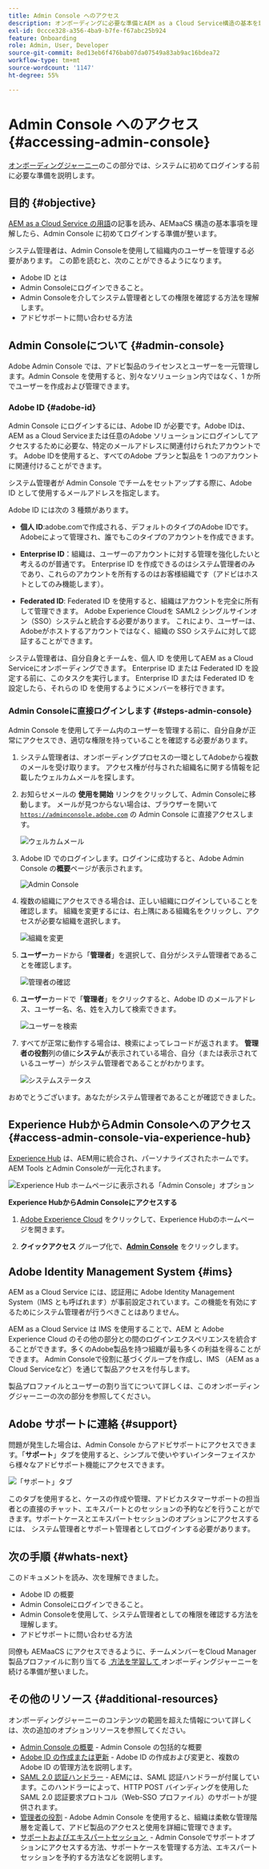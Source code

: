 ```yaml
---
title: Admin Console へのアクセス
description: オンボーディングに必要な準備とAEM as a Cloud Service構造の基本を理解したら、Admin Consoleに初めてログインする準備が整います。
exl-id: 0ccce328-a356-4ba9-b7fe-f67abc25b924
feature: Onboarding
role: Admin, User, Developer
source-git-commit: 8ed13eb6f476bab07da07549a83ab9ac16bdea72
workflow-type: tm+mt
source-wordcount: '1147'
ht-degree: 55%

---
```


# Admin Console へのアクセス {#accessing-admin-console}

[オンボーディングジャーニー](overview.md)のこの部分では、システムに初めてログインする前に必要な準備を説明します。

## 目的 {#objective}

[AEM as a Cloud Service の用語](terminology.md)の記事を読み、AEMaaCS 構造の基本事項を理解したら、Admin Console に初めてログインする準備が整います。

システム管理者は、Admin Consoleを使用して組織内のユーザーを管理する必要があります。 この節を読むと、次のことができるようになります。

* Adobe ID とは
* Admin Consoleにログインできること。
* Admin Consoleを介してシステム管理者としての権限を確認する方法を理解します。
* アドビサポートに問い合わせる方法

## Admin Consoleについて {#admin-console}

Adobe Admin Console では、アドビ製品のライセンスとユーザーを一元管理します。Admin Console を使用すると、別々なソリューション内ではなく、1 か所でユーザーを作成および管理できます。

### Adobe ID {#adobe-id}

Admin Console にログインするには、Adobe ID が必要です。Adobe IDは、AEM as a Cloud Serviceまたは任意のAdobe ソリューションにログインしてアクセスするために必要な、特定のメールアドレスに関連付けられたアカウントです。 Adobe IDを使用すると、すべてのAdobe プランと製品を 1 つのアカウントに関連付けることができます。

システム管理者が Admin Console でチームをセットアップする際に、Adobe ID として使用するメールアドレスを指定します。

Adobe ID には次の 3 種類があります。

* **個人 ID**:adobe.comで作成される、デフォルトのタイプのAdobe IDです。 Adobeによって管理され、誰でもこのタイプのアカウントを作成できます。

* **Enterprise ID**：組織は、ユーザーのアカウントに対する管理を強化したいと考えるのが普通です。 Enterprise ID を作成できるのはシステム管理者のみであり、これらのアカウントを所有するのはお客様組織です（アドビはホストとしてのみ機能します）。

* **Federated ID**: Federated ID を使用すると、組織はアカウントを完全に所有して管理できます。 Adobe Experience Cloudを SAML2 シングルサインオン（SSO）システムと統合する必要があります。 これにより、ユーザーは、Adobeがホストするアカウントではなく、組織の SSO システムに対して認証することができます。

システム管理者は、自分自身とチームを、個人 ID を使用してAEM as a Cloud Serviceにオンボーディングできます。 Enterprise ID または Federated ID を設定する前に、このタスクを実行します。 Enterprise ID または Federated ID を設定したら、それらの ID を使用するようにメンバーを移行できます。

### Admin Consoleに直接ログインします {#steps-admin-console}

Admin Console を使用してチーム内のユーザーを管理する前に、自分自身が正常にアクセスでき、適切な権限を持っていることを確認する必要があります。

1. システム管理者は、オンボーディングプロセスの一環としてAdobeから複数のメールを受け取ります。 アクセス権が付与された組織名に関する情報を記載したウェルカムメールを探します。

1. お知らせメールの **使用を開始** リンクをクリックして、Admin Consoleに移動します。 メールが見つからない場合は、ブラウザーを開いて [`https://adminconsole.adobe.com`](https://adminconsole.adobe.com) の Admin Console に直接アクセスします。

   ![ウェルカムメール](/help/journey-onboarding/assets/get-started-email.png)

1. Adobe ID でのログインします。ログインに成功すると、Adobe Admin Console の&#x200B;**概要**&#x200B;ページが表示されます。

   ![Admin Console](/help/journey-onboarding/assets/get-started1.png)

1. 複数の組織にアクセスできる場合は、正しい組織にログインしていることを確認します。 組織を変更するには、右上隅にある組織名をクリックし、アクセスが必要な組織を選択します。

   ![組織を変更](/help/journey-onboarding/assets/admin-console-orgswitch.png)

1. **ユーザー**&#x200B;カードから「**管理者**」を選択して、自分がシステム管理者であることを確認します。

   ![管理者の確認](/help/journey-onboarding/assets/get-started2.png)

1. **ユーザー**&#x200B;カードで「**管理者**」をクリックすると、Adobe ID のメールアドレス、ユーザー名、名、姓を入力して検索できます。

   ![ユーザーを検索](/help/journey-onboarding/assets/get-started3.png)

1. すべてが正常に動作する場合は、検索によってレコードが返されます。 **管理者の役割**&#x200B;列の値に&#x200B;**システム**&#x200B;が表示されている場合、自分（または表示されているユーザー）がシステム管理者であることがわかります。

   ![システムステータス](/help/journey-onboarding/assets/get-started4.png)

おめでとうございます。あなたがシステム管理者であることが確認できました。

## Experience HubからAdmin Consoleへのアクセス  {#access-admin-console-via-experience-hub}

[Experience Hub](/help/experience-hub.md) は、AEM用に統合され、パーソナライズされたホームです。 AEM Tools とAdmin Consoleが一元化されます。

![Experience Hub ホームページに表示される「Admin Console」オプション &#x200B;](/help/journey-onboarding/assets/experiencehub-adminconsole1.png)

**Experience HubからAdmin Consoleにアクセスする**

1. [Adobe Experience Cloud](https://experience.adobe.com/#/@foundationinternal/home) をクリックして、Experience Hubのホームページを開きます。

1. **クイックアクセス** グループ化で、[**Admin Console**](https://experience.adobe.com) をクリックします。

## Adobe Identity Management System {#ims}

AEM as a Cloud Service には、認証用に Adobe Identity Management System（IMS とも呼ばれます）が事前設定されています。この機能を有効にするためにシステム管理者が行うべきことはありません。

AEM as a Cloud Service は IMS を使用することで、AEM と Adobe Experience Cloud のその他の部分との間のログインエクスペリエンスを統合することができます。多くのAdobe製品を持つ組織が最も多くの利益を得ることができます。 Admin Consoleで役割に基づくグループを作成し、IMS （AEM as a Cloud Serviceなど）を通じて製品アクセスを付与します。

製品プロファイルとユーザーの割り当てについて詳しくは、このオンボーディングジャーニーの次の部分を参照してください。

## Adobe サポートに連絡 {#support}

問題が発生した場合は、Admin Console からアドビサポートにアクセスできます。「**サポート**」タブを使用すると、シンプルで使いやすいインターフェイスから様々なアドビサポート機能にアクセスできます。

![「サポート」タブ](/help/journey-onboarding/assets/support-menu.png)

このタブを使用すると、ケースの作成や管理、アドビカスタマーサポートの担当者との直接のチャット、エキスパートとのセッションの予約などを行うことができます。サポートケースとエキスパートセッションのオプションにアクセスするには、 システム管理者とサポート管理者としてログインする必要があります。

## 次の手順 {#whats-next}

このドキュメントを読み、次を理解できました。

* Adobe ID の概要
* Admin Consoleにログインできること。
* Admin Consoleを使用して、システム管理者としての権限を確認する方法を理解します。
* アドビサポートに問い合わせる方法

同僚も AEMaaCS にアクセスできるように、チームメンバーをCloud Manager製品プロファイルに割り当てる [&#x200B; 方法を学習して &#x200B;](assign-profiles-cloud-manager.md) オンボーディングジャーニーを続ける準備が整いました。

## その他のリソース {#additional-resources}

オンボーディングジャーニーのコンテンツの範囲を超えた情報について詳しくは、次の追加のオプションリソースを参照してください。

* [Admin Console の概要](https://helpx.adobe.com/jp/enterprise/using/admin-console.html) - Admin Console の包括的な概要
* [Adobe ID の作成または更新](https://helpx.adobe.com/jp/manage-account/using/create-update-adobe-id.html#HowtocreateorupdateyourAdobeID) - Adobe ID の作成および変更と、複数の Adobe ID の管理方法を説明します。
* [SAML 2.0 認証ハンドラー](https://experienceleague.adobe.com/ja/docs/experience-manager-65/content/security/saml-2-0-authenticationhandler#) - AEMには、SAML 認証ハンドラーが付属しています。このハンドラーによって、HTTP POST バインディングを使用した SAML 2.0 認証要求プロトコル（Web-SSO プロファイル）のサポートが提供されます。
* [管理者の役割](https://helpx.adobe.com/jp/enterprise/using/admin-roles.html) - Adobe Admin Console を使用すると、組織は柔軟な管理階層を定義して、アドビ製品のアクセスと使用を詳細に管理できます。
* [&#x200B; サポートおよびエキスパートセッション &#x200B;](https://helpx.adobe.com/jp/enterprise/admin-guide.html/enterprise/using/support-for-experience-cloud.html) - Admin Consoleでサポートオプションにアクセスする方法、サポートケースを管理する方法、エキスパートセッションを予約する方法などを説明します。
